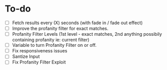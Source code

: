 # To-do

- [ ] Fetch results every (X) seconds (with fade in / fade out effect)
- [ ] Improve the profanity filter for exact matches.
- [ ] Profanity Filter Levels (1st level - exact matches, 2nd anything possibily containing profanity ie: current filter)
- [ ] Variable to turn Profanity Filter on or off. 
- [ ] Fix responsiveness issues
- [ ] Santize Input
- [ ] Fix Profanity Filter Exploit
